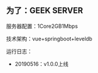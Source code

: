 ## 为了：**GEEK SERVER**

服务器配置：1Core2GB1Mbps

技术架构：vue+springboot+leveldb

运行日志：

  + 20190516：v1.0.0上线
